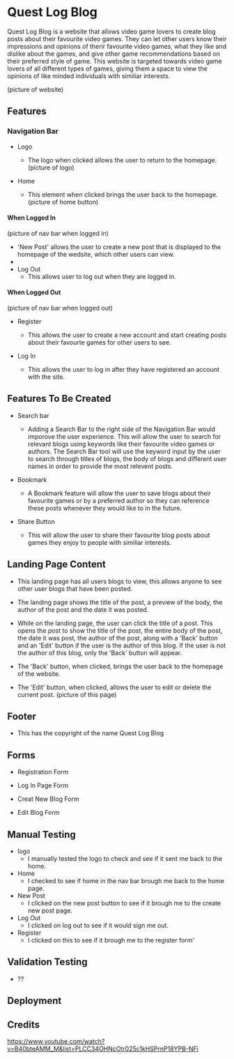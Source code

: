 # Quest Log Blog
Quest Log Blog is a website that allows video game lovers to create blog posts about their favourite video games. They can let other users know their impressions and opinions of therir favourite video games, what they like and dislike about the games, and give other game recommendations based on their preferred style of game. This website is targeted towards video game lovers of all different types of games, giving them a space to view the opinions of like minded individuals with similiar interests.

(picture of website)

## Features

### Navigation Bar

- Logo
    - The logo when clicked allows the user to return to the homepage.
    (picture of logo)

- Home
    - This element when clicked brings the user back to the homepage.
    (picture of home button)

#### When Logged In
(picture of nav bar when logged in)
    
 - 'New Post' allows the user to create a new post that is displayed to the homepage of the wedsite, which other users can view.
 - 
- Log Out
    - This allows user to log out when they are logged in.
    
#### When Logged Out
(picture of nav bar when logged out)
- Register
    - This allows the user to create a new account and start creating posts about their favourte games for other users to see.

- Log In
    - This allows the user to log in after they have registered an account with the site.
      
## Features To Be Created
- Search bar
    - Adding a Search Bar to the right side of the Navigation Bar would imporove the user experience. This will allow the user to search for relevant blogs using keywords like their favourite video games or authors. The Search Bar tool will use the keyword input by the user to search through titles of blogs, the body of blogs and different user names in order to provide the most relevent posts.

- Bookmark
    - A Bookmark feature will allow the user to save blogs about their favourite games or by a preferred author so they can reference these posts whenever they would like to in the future.

- Share Button
    - This will allow the user to share their favourite blog posts about games they enjoy to people with similiar interests. 
  
## Landing Page Content
 - This landing page has all users blogs to view, this allows anyone to see other user blogs that have been posted.
   
 - The landing page shows the title of the post, a preview of the body, the author of the post and the date it was posted.
   
 - While on the landing page, the user can click the title of a post. This opens the post to show the title of the post, the entire body of the post, the date it was post, the author of the post, along with a 'Back' button and an 'Edit' button if the user is the author of this blog. If the user is not the author of this blog, only the 'Back' button will appear.
   
 - The 'Back' button, when clicked, brings the user back to the homepage of the website.
   
 - The 'Edit' button, when clicked, allows the user to edit or delete the current post.
   (picture of this page)

 ## Footer
 - This has the copyright of the name Quest Log Blog 

 ## Forms
 - Registration Form
   
 - Log In Page Form
   
 - Creat New Blog Form
   
 - Edit Blog Form

## Manual Testing
- logo
   - I manually tested the logo to check and see if it sent me back to the home.
- Home
    - I checked to see if home in the nav bar brough me back to the home page.
- New Post
    - I clicked on the new post button to see if it brough me to the create new post page.
- Log Out
    - I clicked on log out to see if it would sign me out.
- Register
    - I clicked on this to see if it brough me to the register form'

## Validation Testing
- ??

## Deployment


## Credits

https://www.youtube.com/watch?v=B40bteAMM_M&list=PLCC34OHNcOtr025c1kHSPrnP18YPB-NFi
  
